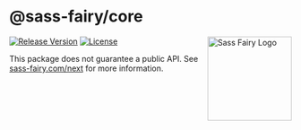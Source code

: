 # @sass-fairy/core

<a href="https://sass-fairy.com/"><img src="https://sass-fairy.com/img/logo.svg" alt="Sass Fairy Logo" width="150" align="right" /></a>

[![Release Version](https://img.shields.io/npm/v/@sass-fairy/core/next.svg)](https://www.npmjs.com/package/@sass-fairy/core/v/next)
[![License](https://img.shields.io/badge/License-MIT-blue.svg)](https://opensource.org/licenses/MIT)

This package does not guarantee a public API. See [sass-fairy.com/next](http://sass-fairy.com/next) for more information.
